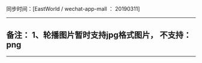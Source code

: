 同步时间：[EastWorld / wechat-app-mall ： 20190311]

----------------------------------------------------------------------
备注：
1、轮播图片暂时支持jpg格式图片，
不支持：png
----------------------------------------------------------------------
----------------------------------------------------------------------

